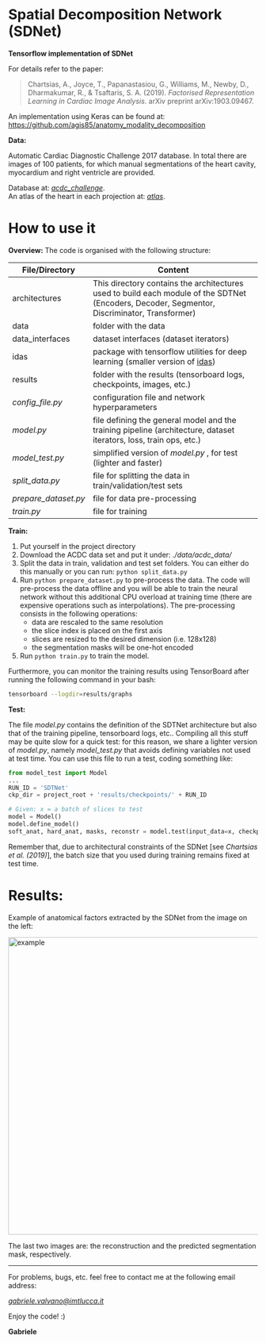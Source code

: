 # Spatial Decomposition Network (SDNet)

**Tensorflow implementation of SDNet**

For details refer to the paper:

> Chartsias, A., Joyce, T., Papanastasiou, G., Williams, M., Newby, D., Dharmakumar, R., & Tsaftaris, S. A. (2019). 
> *Factorised Representation Learning in Cardiac Image Analysis*. arXiv preprint arXiv:1903.09467.

An implementation using Keras can be found at: https://github.com/agis85/anatomy_modality_decomposition


**Data:**

Automatic Cardiac Diagnostic Challenge 2017 database. In total there are images of 100 patients, for which manual
segmentations of the heart cavity, myocardium and right ventricle are provided.

Database at: [*acdc_challenge*](https://www.creatis.insa-lyon.fr/Challenge/acdc/databases.html).\
An atlas of the heart in each projection at: [*atlas*](http://tuttops.altervista.org/ecocardiografia_base.html).

# How to use it

**Overview:**
The code is organised with the following structure:

|    File/Directory            |Content                               
|---------------|----------------------------------------|
|architectures	| This directory contains the architectures used to build each module of the SDTNet (Encoders, Decoder, Segmentor, Discriminator, Transformer)|
|data			| folder with the data						|
|data_interfaces| dataset interfaces (dataset iterators)	|
|idas			| package with tensorflow utilities for deep learning (smaller version of [idas](https://github.com/gvalvano/idas)) |
results		| folder with the results (tensorboard logs, checkpoints, images, etc.)| 
|*config_file.py*| configuration file and network hyperparameters 
|*model.py*| file defining the general model and the training pipeline (architecture, dataset iterators, loss, train ops, etc.)
|*model_test.py*| simplified version of *model.py* , for test (lighter and faster)
|*split_data.py*| file for splitting the data in train/validation/test sets
|*prepare_dataset.py*| file for data pre-processing
|*train.py*| file for training



**Train:**
1. Put yourself in the project directory
2. Download the ACDC data set and put it under:  *./data/acdc_data/*
3. Split the data in train, validation and test set folders. You can either do this manually or you can run: ```python split_data.py```
4. Run ```python prepare_dataset.py``` to pre-process the data. The code will pre-process the data offline and you will be able to train the neural network without this additional CPU overload at training time (there are expensive operations such as interpolations). The pre-processing consists in the following operations:
    - data are rescaled to the same resolution
    - the slice index is placed on the first axis
    - slices are resized to the desired dimension (i.e. 128x128)
    - the segmentation masks will be one-hot encoded
5. Run ```python train.py``` to train the model.

Furthermore, you can monitor the training results using TensorBoard after running the following command in your bash:
```bash
tensorboard --logdir=results/graphs
```
**Test:**

The file *model.py* contains the definition of the SDTNet architecture but also that of the training pipeline, tensorboard logs, etc.. Compiling all this stuff may be quite slow for a quick test: for this reason, we share a lighter version of *model.py*, namely *model_test.py* that avoids defining variables not used at test time. You can use this file to run a test, coding something like:

```python
from model_test import Model
...
RUN_ID = 'SDTNet'
ckp_dir = project_root + 'results/checkpoints/' + RUN_ID

# Given: x = a batch of slices to test
model = Model()
model.define_model()
soft_anat, hard_anat, masks, reconstr = model.test(input_data=x, checkpoint_dir=ckp_dir)
```

Remember that, due to architectural constraints of the SDNet [see *Chartsias et al. (2019)*], the batch size that you used during training remains fixed at test time. 

# Results:

Example of anatomical factors extracted by the SDNet from the image on the left:

<img src="https://github.com/gabriele_valvano/sdnet/raw/master/results/images/example.png" alt="example" width="600"/>

The last two images are: the reconstruction and the predicted segmentation mask, respectively. 

---------------------

For problems, bugs, etc. feel free to contact me at the following email address:

  *gabriele.valvano@imtlucca.it* 
  
Enjoy the code! :)

**Gabriele**